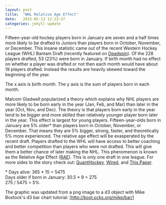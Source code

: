 ```yaml
---
layout: post
title:  "WHL Relative Age Effect"
date:   2015-05-13 12:23:37
categories: jekyll update
---
```

<style>

.bar {
  fill: steelblue;
}

.bar:hover {
	fill: brown;
}

.axis {
	font: 10px sans-serif;
}

.axis path,
.axis line {
	fill: none;
	stroke: #000;
	shape-rendering: crispEdges;
}

.x.axis path {
	display: none;
}

.d3-tip {
	line-height: 1;
	font-weight: bold;
	padding: 10px;
	background: rgba(0,0,0,0.8);
	color: #fff;
	border-radius: 2px;
}

/* Creates a small triangle extender for the tooltip */
.d3-tip:after {
	box-sizing: border-box;
	display: inline;
	font-size: 8px;
	width = 100%;
	line-height: 1;
	color: rgba(0,0,0, 0.8);
	content: "\25BC";
	position: absolute;
	text-align: center;	
}

/* Style northward tooltips differently */
d3.-tip.n:after {
	margin: -1px 0 0 0;
	top: 100%;
	left: 0;
}
</style>

Fifteen-year-old hockey players born in January are seven and a half times more likely to be drafted to Juniors than players born in October, November, or December. This insane statistic came out of the recent Western Hockey League (WHL) Bantam Draft (recently featured on [Deadspin](http://deadspin.com/the-future-of-hockey-is-a-bunch-of-kids-with-irritating-1702933861)). Of the 228 players drafted, 53 (23%) were born in January. If birth month had no effect on whether a player was drafted or not then each month would have about 19 players drafted. Instead the results are heavily skewed toward the beginning of the year.

<div id="example" font-size="40px"></div>

The x axis is birth month.  The y axis is the sum of players born in each month.

Malcom Gladwell popularized a theory which explains why NHL players are more likely to be born early in the year (Jan, Feb, and Mar) than later in the year (Oct, Nov, and Dec).  The theory is that players born early in the year tend to be bigger and more skilled than relatively younger player born later in the year.  This effect is largest for young players.  Fifteen-year-olds born in January are 5% older* than players born in October, November, or December.  That means they are 5% bigger, strong, faster, and theoretically 5% more experienced.  The relative age effect will be exasperated by the recent draft.  Players drafted to the WHL will have access to better coaching and better competition than players who were not drafted.  This will give them a better chance of later making the NHL.  This phenomenon is known as the Relative Age Effect ([RAE](https://en.wikipedia.org/wiki/Relative_age_effect)). This is only one draft in one league.  For more sides to the story check out: [QuantHockey](http://www.quanthockey.com/nhl/birth-month-totals/nhl-players-career-stats.html), [Wired](http://www.wired.com/2013/03/nhl-selection-bias/), and [This Paper](http://www.ncbi.nlm.nih.gov/pubmed/24869606).

\* Days alive: 365 * 15 = 5475  
Days older if born in January:  30.5 * 9 = 275  
275 / 5475 = 5%  

The graphic was updated from a png image to a d3 object with Mike Bostock's d3 bar chart tutorial: [http://bost.ocks.org/mike/bar/]

[http://bost.ocks.org/mike/bar/]: http://bost.ocks.org/mike/bar/
<script src="https://cdnjs.cloudflare.com/ajax/libs/d3/3.4.12/d3.js"></script>
<script src="http://labratrevenge.com/d3-tip/javascripts/d3.tip.v0.6.3.js"></script>
<script src="{{site.basurl}}/js/WHL-Histogram-2015.js"></script>
